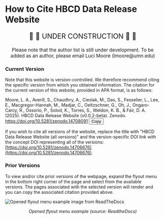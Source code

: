 # How to Cite HBCD Data Release Website

<p style="text-align: center; font-size: 1.6em">🚧 🚧 UNDER CONSTRUCTION 🚧 🚧</p>
<p style="text-align: center; font-size: 1.1em">Please note that the author list is still under development. To be added as an author, please email Luci Moore (lmoore@umn.edu)</p>

### Current Version
Note that this website is version-controlled. We therefore recommend citing the specific version from which you obtained information. The citation for the current version of this website, provided in APA format, is as follows:

<div class="copy-box">
  <div class="copy-text-container">
    <span id="specific-text">Moore, L. A., Averill, S., Chaudhry, A., Cieslak, M., Das, S., Fesselier, L., Lee, E., Macgregor-Hannah, M., Madjar, C., Oeltzschner, G., Oh, J., Ongaro-Carcy, R., Ossorio, P., Solod, K., Torres, S., Weldon, K. B., & Fair, D. A. (2025). HBCD Data Release Website (v0.0.2-beta). Zenodo. <a href="https://doi.org/10.5281/zenodo.14708091">https://doi.org/10.5281/zenodo.14708091</a></span>
    <button class="copy-button">Copy</button>
  </div>
</div>

If you wish to cite all versions of the website, replace the title with "HBCD Data Release Website (all versions)" and the version-specific DOI link with the concept DOI representing all of the versions: [https://doi.org/10.5281/zenodo.14706676](https://doi.org/10.5281/zenodo.14706676).

### Prior Versions
To view and/or cite prior versions of the webpage, expand the flyout menu in the bottom right corner of the page and select from the available versions. The pages associated with the selected version will render and you can copy the associated citation provided above.

<div class="img-with-text">
    <img src="../images/flyout-addons.webp" alt="Opened flyout menu example image from ReadTheDocs" class="center">
    <p style="text-align: center;"><i>Opened flyout menu example (source: ReadtheDocs)</i></p>
</div>

